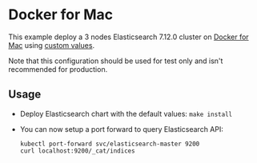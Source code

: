 # Docker for Mac

This example deploy a 3 nodes Elasticsearch 7.12.0 cluster on [Docker for Mac][]
using [custom values][].

Note that this configuration should be used for test only and isn't recommended
for production.


## Usage

* Deploy Elasticsearch chart with the default values: `make install`

* You can now setup a port forward to query Elasticsearch API:

  ```
  kubectl port-forward svc/elasticsearch-master 9200
  curl localhost:9200/_cat/indices
  ```


[custom values]: https://github.com/elastic/helm-charts/tree/7.12/elasticsearch/examples/docker-for-mac/values.yaml
[docker for mac]: https://docs.docker.com/docker-for-mac/kubernetes/
